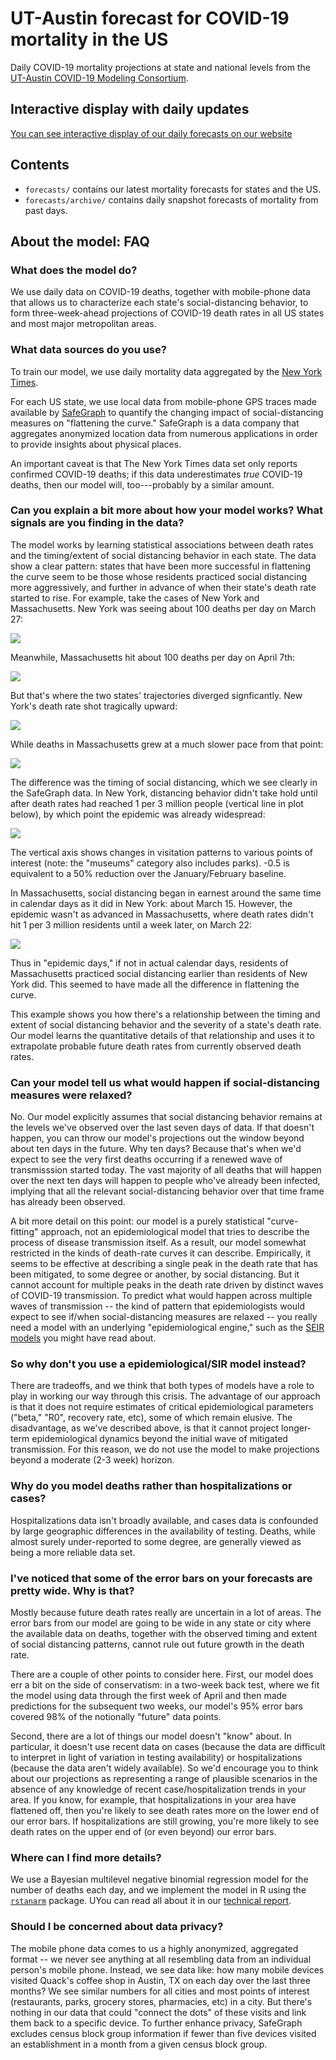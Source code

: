 
# UT-Austin forecast for COVID-19 mortality in the US

Daily COVID-19 mortality projections at state and national levels from
the [UT-Austin COVID-19 Modeling Consortium][consortium].

## Interactive display with daily updates

[You can see interactive display of our daily forecasts on our website][forecasts]

## Contents

- `forecasts/` contains our latest mortality forecasts for states and
  the US.
- `forecasts/archive/` contains daily snapshot forecasts of mortality
  from past days.

## About the model: FAQ

### What does the model do?

We use daily data on COVID-19 deaths, together with mobile-phone data that allows us to characterize each state's social-distancing behavior, to form three-week-ahead projections of COVID-19 death rates in all US states and most major metropolitan areas. 

### What data sources do you use?

To train our model, we use daily mortality data aggregated by the [New
York Times][nytimes].  

For each US state, we use local data from mobile-phone GPS traces made
available by [SafeGraph] to quantify the changing impact of
social-distancing measures on "flattening the curve."  SafeGraph is
a data company that aggregates anonymized location data from numerous
applications in order to provide insights about physical places.

An important caveat is that The New York Times data set only reports confirmed COVID-19 deaths; if this data underestimates _true_ COVID-19 deaths, then our model will, too---probably by a similar amount.  

### Can you explain a bit more about how your model works?  What signals are you finding in the data?  

The model works by learning statistical associations between death rates and the timing/extent of social distancing behavior in each state.  The data show a clear pattern: states that have been more successful in flattening the curve seem to be those whose residents practiced social distancing more aggressively, and further in advance of when their state's death rate started to rise.  For example, take the cases of New York and Massachusetts.  New York was seeing about 100 deaths per day on March 27:

![](fig/NY-zoom.png)

Meanwhile, Massachusetts hit about 100 deaths per day on April 7th:

![](fig/MA-zoom.png)  

But that's where the two states' trajectories diverged signficantly.  New York's death rate shot tragically upward:

![](fig/NY.png)

While deaths in Massachusetts grew at a much slower pace from that point:

![](fig/MA.png)

The difference was the timing of social distancing, which we see clearly in the SafeGraph data.  In New York, distancing behavior didn't take hold until after death rates had reached 1 per 3 million people (vertical line in plot below), by which point the epidemic was already widespread:

![](fig/sdmetrics_NY.png)

The vertical axis shows changes in visitation patterns to various points of interest (note: the "museums" category also includes parks).  -0.5 is equivalent to a 50% reduction over the January/February baseline.

In Massachusetts, social distancing began in earnest around the same time in calendar days as it did in New York: about March 15. However, the epidemic wasn't as advanced in Massachusetts, where death rates didn't hit 1 per 3 million residents until a week later, on March 22:

![](fig/sdmetrics_MA.png)

Thus in "epidemic days," if not in actual calendar days, residents of Massachusetts practiced social distancing earlier than residents of New York did.  This seemed to have made all the difference in flattening the curve.  

This example shows you how there's a relationship between the timing and extent of social distancing behavior and the severity of a state's death rate.  Our model learns the quantitative details of that relationship and uses it to extrapolate probable future death rates from currently observed death rates.  


### Can your model tell us what would happen if social-distancing measures were relaxed?

No.  Our model explicitly assumes that social distancing behavior remains at the levels we've observed over the last seven days of data.  If that doesn't happen, you can throw our model's projections out the window beyond about ten days in the future.  Why ten days?  Because that's when we'd expect to see the very first deaths occurring if a renewed wave of transmisssion started today.  The vast majority of all deaths that will happen over the next ten days will happen to people who've already been infected, implying that all the relevant social-distancing behavior over that time frame has already been observed.

A bit more detail on this point: our model is a purely statistical "curve-fitting" approach, not an epidemiological model that tries to describe the process of disease transmission itself.  As a result, our model somewhat restricted in the kinds of death-rate curves it can describe.  Empirically, it seems to be effective at describing a single peak in the death rate that has been mitigated, to some degree or another, by social distancing.  But it cannot account for multiple peaks in the death rate driven by distinct waves of COVID-19 transmission.  To predict what would happen across multiple waves of transmission -- the kind of pattern that epidemiologists would expect to see if/when social-distancing measures are relaxed -- you really need a model with an underlying "epidemiological engine," such as the [SEIR models](https://en.wikipedia.org/wiki/Compartmental_models_in_epidemiology) you might have read about.  


### So why don't you use a epidemiological/SIR model instead?

There are tradeoffs, and we think that both types of models have a role to play in working our way through this crisis.  The advantage of our approach is that it does not require estimates of critical epidemiological parameters ("beta," "R0", recovery rate, etc), some of which remain elusive.  The disadvantage, as we've described above, is that it cannot project longer-term epidemiological dynamics beyond the initial wave of mitigated transmission.  For this reason, we do not use the model to make projections beyond a moderate (2-3 week) horizon.


### Why do you model deaths rather than hospitalizations or cases?

Hospitalizations data isn't broadly available, and cases data is confounded by large geographic differences in the availability of testing.  Deaths, while almost surely under-reported to some degree, are generally viewed as being a more reliable data set.


### I've noticed that some of the error bars on your forecasts are pretty wide.  Why is that?

Mostly because future death rates really are uncertain in a lot of areas.  The error bars from our model are going to be wide in any state or city where the available data on deaths, together with the observed timing and extent of social distancing patterns, cannot rule out future growth in the death rate.

There are a couple of other points to consider here.  First, our model does err a bit on the side of conservatism: in a two-week back test, where we fit the model using data through the first week of April and then made predictions for the subsequent two weeks, our model's 95% error bars covered 98% of the notionally "future" data points. 

Second, there are a lot of things our model doesn't "know" about.  In particular, it doesn't use recent data on cases (because the data are difficult to interpret in light of variation in testing availability) or hospitalizations (because the data aren't widely available).  So we'd encourage you to think about our projections as representing a range of plausible scenarios in the absence of any knowledge of recent case/hospitalization trends in your area.  If you know, for example, that hospitalizations in your area have flattened off, then you're likely to see death rates more on the lower end of our error bars.  If hospitalizations are still growing, you're more likely to see death rates on the upper end of (or even beyond) our error bars.  




### Where can I find more details?

We use a Bayesian multilevel negative binomial regression model for the number of deaths each day, and we implement the model in R using the [`rstanarm`][rstanarm] package.  UYou can read all about it in our [technical report].



[nytimes]: https://github.com/nytimes/covid-19-data
[consortium]: https://covid-19.tacc.utexas.edu/
[SafeGraph]: https://www.safegraph.com/
[forecasts]: https://covid-19.tacc.utexas.edu/projections/
[technical report]: https://covid-19.tacc.utexas.edu/media/filer_public/87/63/87635a46-b060-4b5b-a3a5-1b31ab8e0bc6/ut_covid-19_mortality_forecasting_model_latest.pdf
[rstanarm]: https://mc-stan.org/users/interfaces/rstanarm


### Should I be concerned about data privacy?

The mobile phone data comes to us a highly anonymized, aggregated format -- we never see anything at all resembling data from an individual person's mobile phone.  Instead, we see data like: how many mobile devices visited Quack's coffee shop in Austin, TX on each day over the last three months?  We see similar numbers for all cities and most points of interest (restaurants, parks, grocery stores, pharmacies, etc) in a city.  But there's nothing in our data that could "connect the dots" of these visits and link them back to a specific device.   To further enhance privacy, SafeGraph excludes census block group information if
fewer than five devices visited an establishment in a month from a
given census block group. 